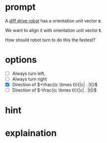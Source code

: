 # prompt
A [diff drive robot](https://en.wikipedia.org/wiki/Differential_wheeled_robot) has a orientation unit vector __c__.

We want to align it with orientation unit vector __t__.

How should robot turn to do this the fastest?

# options
- [ ] Always turn left,
- [ ] Always turn right
- [x] Direction of $+\frac{(c \times t)}{|c| . |t|}$
- [ ] Direction of $-\frac{(c \times t)}{|c| . |t|}$

# hint

# explaination
